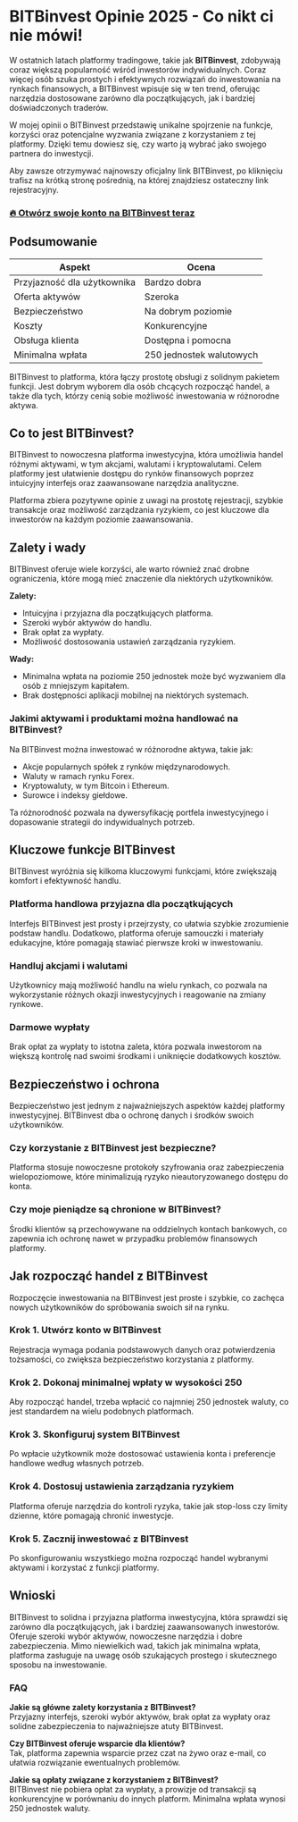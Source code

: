 # BITBinvest Opinie 2025 - Co nikt ci nie mówi!
 

W ostatnich latach platformy tradingowe, takie jak **BITBinvest**, zdobywają coraz większą popularność wśród inwestorów indywidualnych. Coraz więcej osób szuka prostych i efektywnych rozwiązań do inwestowania na rynkach finansowych, a BITBinvest wpisuje się w ten trend, oferując narzędzia dostosowane zarówno dla początkujących, jak i bardziej doświadczonych traderów.

W mojej opinii o BITBinvest przedstawię unikalne spojrzenie na funkcje, korzyści oraz potencjalne wyzwania związane z korzystaniem z tej platformy. Dzięki temu dowiesz się, czy warto ją wybrać jako swojego partnera do inwestycji.

Aby zawsze otrzymywać najnowszy oficjalny link BITBinvest, po kliknięciu trafisz na krótką stronę pośrednią, na której znajdziesz ostateczny link rejestracyjny.

### [🔥 Otwórz swoje konto na BITBinvest teraz](https://github.com/ToddLevy5497/aider/blob/main/441pl.md)
## Podsumowanie

| Aspekt                     | Ocena                       |
|----------------------------|-----------------------------|
| Przyjazność dla użytkownika| Bardzo dobra                |
| Oferta aktywów             | Szeroka                     |
| Bezpieczeństwo             | Na dobrym poziomie           |
| Koszty                    | Konkurencyjne                |
| Obsługa klienta            | Dostępna i pomocna           |
| Minimalna wpłata           | 250 jednostek walutowych     |

BITBinvest to platforma, która łączy prostotę obsługi z solidnym pakietem funkcji. Jest dobrym wyborem dla osób chcących rozpocząć handel, a także dla tych, którzy cenią sobie możliwość inwestowania w różnorodne aktywa.

## Co to jest BITBinvest?

BITBinvest to nowoczesna platforma inwestycyjna, która umożliwia handel różnymi aktywami, w tym akcjami, walutami i kryptowalutami. Celem platformy jest ułatwienie dostępu do rynków finansowych poprzez intuicyjny interfejs oraz zaawansowane narzędzia analityczne.

Platforma zbiera pozytywne opinie z uwagi na prostotę rejestracji, szybkie transakcje oraz możliwość zarządzania ryzykiem, co jest kluczowe dla inwestorów na każdym poziomie zaawansowania.

## Zalety i wady

BITBinvest oferuje wiele korzyści, ale warto również znać drobne ograniczenia, które mogą mieć znaczenie dla niektórych użytkowników.

**Zalety:**
- Intuicyjna i przyjazna dla początkujących platforma.
- Szeroki wybór aktywów do handlu.
- Brak opłat za wypłaty.
- Możliwość dostosowania ustawień zarządzania ryzykiem.

**Wady:**
- Minimalna wpłata na poziomie 250 jednostek może być wyzwaniem dla osób z mniejszym kapitałem.
- Brak dostępności aplikacji mobilnej na niektórych systemach.

### Jakimi aktywami i produktami można handlować na BITBinvest?

Na BITBinvest można inwestować w różnorodne aktywa, takie jak:
- Akcje popularnych spółek z rynków międzynarodowych.
- Waluty w ramach rynku Forex.
- Kryptowaluty, w tym Bitcoin i Ethereum.
- Surowce i indeksy giełdowe.

Ta różnorodność pozwala na dywersyfikację portfela inwestycyjnego i dopasowanie strategii do indywidualnych potrzeb.

## Kluczowe funkcje BITBinvest

BITBinvest wyróżnia się kilkoma kluczowymi funkcjami, które zwiększają komfort i efektywność handlu.

### Platforma handlowa przyjazna dla początkujących

Interfejs BITBinvest jest prosty i przejrzysty, co ułatwia szybkie zrozumienie podstaw handlu. Dodatkowo, platforma oferuje samouczki i materiały edukacyjne, które pomagają stawiać pierwsze kroki w inwestowaniu.

### Handluj akcjami i walutami

Użytkownicy mają możliwość handlu na wielu rynkach, co pozwala na wykorzystanie różnych okazji inwestycyjnych i reagowanie na zmiany rynkowe.

### Darmowe wypłaty

Brak opłat za wypłaty to istotna zaleta, która pozwala inwestorom na większą kontrolę nad swoimi środkami i uniknięcie dodatkowych kosztów.

## Bezpieczeństwo i ochrona

Bezpieczeństwo jest jednym z najważniejszych aspektów każdej platformy inwestycyjnej. BITBinvest dba o ochronę danych i środków swoich użytkowników.

### Czy korzystanie z BITBinvest jest bezpieczne?

Platforma stosuje nowoczesne protokoły szyfrowania oraz zabezpieczenia wielopoziomowe, które minimalizują ryzyko nieautoryzowanego dostępu do konta.

### Czy moje pieniądze są chronione w BITBinvest?

Środki klientów są przechowywane na oddzielnych kontach bankowych, co zapewnia ich ochronę nawet w przypadku problemów finansowych platformy.

## Jak rozpocząć handel z BITBinvest

Rozpoczęcie inwestowania na BITBinvest jest proste i szybkie, co zachęca nowych użytkowników do spróbowania swoich sił na rynku.

### Krok 1. Utwórz konto w BITBinvest

Rejestracja wymaga podania podstawowych danych oraz potwierdzenia tożsamości, co zwiększa bezpieczeństwo korzystania z platformy.

### Krok 2. Dokonaj minimalnej wpłaty w wysokości 250

Aby rozpocząć handel, trzeba wpłacić co najmniej 250 jednostek waluty, co jest standardem na wielu podobnych platformach.

### Krok 3. Skonfiguruj system BITBinvest

Po wpłacie użytkownik może dostosować ustawienia konta i preferencje handlowe według własnych potrzeb.

### Krok 4. Dostosuj ustawienia zarządzania ryzykiem

Platforma oferuje narzędzia do kontroli ryzyka, takie jak stop-loss czy limity dzienne, które pomagają chronić inwestycje.

### Krok 5. Zacznij inwestować z BITBinvest

Po skonfigurowaniu wszystkiego można rozpocząć handel wybranymi aktywami i korzystać z funkcji platformy.

## Wnioski

BITBinvest to solidna i przyjazna platforma inwestycyjna, która sprawdzi się zarówno dla początkujących, jak i bardziej zaawansowanych inwestorów. Oferuje szeroki wybór aktywów, nowoczesne narzędzia i dobre zabezpieczenia. Mimo niewielkich wad, takich jak minimalna wpłata, platforma zasługuje na uwagę osób szukających prostego i skutecznego sposobu na inwestowanie.

### FAQ

**Jakie są główne zalety korzystania z BITBinvest?**  
Przyjazny interfejs, szeroki wybór aktywów, brak opłat za wypłaty oraz solidne zabezpieczenia to najważniejsze atuty BITBinvest.

**Czy BITBinvest oferuje wsparcie dla klientów?**  
Tak, platforma zapewnia wsparcie przez czat na żywo oraz e-mail, co ułatwia rozwiązanie ewentualnych problemów.

**Jakie są opłaty związane z korzystaniem z BITBinvest?**  
BITBinvest nie pobiera opłat za wypłaty, a prowizje od transakcji są konkurencyjne w porównaniu do innych platform. Minimalna wpłata wynosi 250 jednostek waluty.
